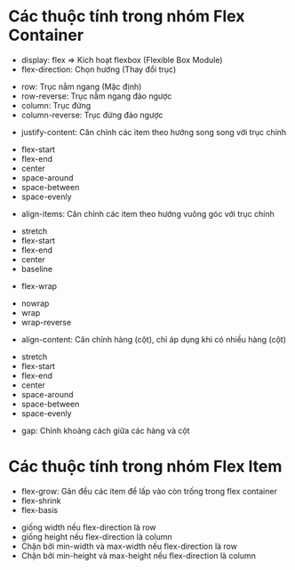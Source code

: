 # Các thuộc tính trong nhóm Flex Container

- display: flex => Kích hoạt flexbox (Flexible Box Module)
- flex-direction: Chọn hướng (Thay đổi trục)

* row: Trục nằm ngang (Mặc định)
* row-reverse: Trục nằm ngang đảo ngược
* column: Trục đứng
* column-reverse: Trục đứng đảo ngược

- justify-content: Căn chỉnh các item theo hướng song song với trục chính

* flex-start
* flex-end
* center
* space-around
* space-between
* space-evenly

- align-items: Căn chỉnh các item theo hướng vuông góc với trục chính

* stretch
* flex-start
* flex-end
* center
* baseline

- flex-wrap

* nowrap
* wrap
* wrap-reverse

- align-content: Căn chỉnh hàng (cột), chỉ áp dụng khi có nhiều hàng (cột)

* stretch
* flex-start
* flex-end
* center
* space-around
* space-between
* space-evenly

- gap: Chỉnh khoảng cách giữa các hàng và cột

# Các thuộc tính trong nhóm Flex Item

- flex-grow: Gãn đều các item để lấp vào còn trống trong flex container
- flex-shrink
- flex-basis

* giống width nếu flex-direction là row
* giống height nếu flex-direction là column
* Chặn bởi min-width và max-width nếu flex-direction là row
* Chặn bởi min-height và max-height nếu flex-direction là column
